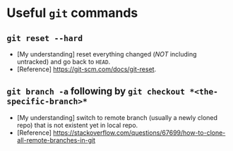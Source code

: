 # Useful `git` commands

## `git reset --hard`
* [My understanding] reset everything changed (*NOT* including untracked) and go back to `HEAD`.
* [Reference] https://git-scm.com/docs/git-reset.
 
## `git branch -a` following by `git checkout *<the-specific-branch>*`
* [My understanding] switch to remote branch (usually a newly cloned repo) that is not existent yet in local repo.
* [Reference] https://stackoverflow.com/questions/67699/how-to-clone-all-remote-branches-in-git

